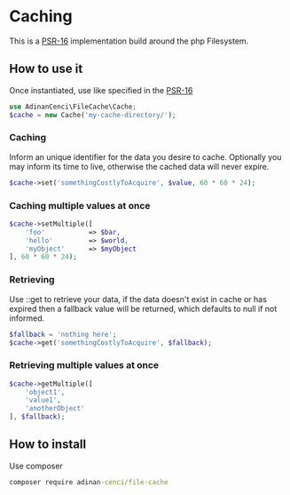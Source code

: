# Caching
This is a [PSR-16](https://www.php-fig.org/psr/psr-16/) implementation build around the php Filesystem.

## How to use it
Once instantiated, use like specified in the [PSR-16](https://www.php-fig.org/psr/psr-16/)

```php
use AdinanCenci\FileCache\Cache;
$cache = new Cache('my-cache-directory/');
```

### Caching
Inform an unique identifier for the data you desire to cache. Optionally you may inform its time to live, otherwise the cached data will never expire.
```php
$cache->set('somethingCostlyToAcquire', $value, 60 * 60 * 24);
```

### Caching multiple values at once
```php
$cache->setMultiple([
    'foo'           => $bar,
    'hello'         => $world,
    'myObject'      => $myObject
], 60 * 60 * 24);
```

### Retrieving
Use ::get to retrieve your data, if the data doesn't exist in cache or has expired then a fallback value will be returned, which defaults to null if not informed.
```php
$fallback = 'nothing here';
$cache->get('somethingCostlyToAcquire', $fallback);
```

### Retrieving multiple values at once
```php
$cache->getMultiple([
    'object1', 
    'value1',
    'anotherObject'
], $fallback);
```

## How to install
Use composer

```cmd
composer require adinan-cenci/file-cache
```
